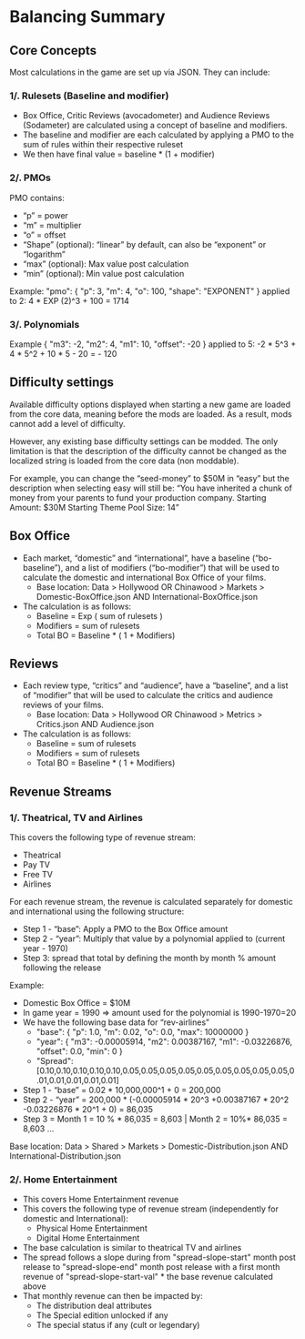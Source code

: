 ﻿# Balancing Summary

## Core Concepts

Most calculations in the game are set up via JSON. They can include:

### 1/. Rulesets (Baseline and modifier)

 - Box Office, Critic Reviews (avocadometer) and Audience Reviews (Sodameter) are calculated using a concept of baseline and modifiers.
 - The baseline and modifier are each calculated by applying a PMO to the sum of rules within their respective ruleset
 - We then have final value = baseline * (1 + modifier)

### 2/. PMOs

PMO contains:

 - “p” = power
 - “m” = multiplier
 - “o” = offset
 - “Shape” (optional): “linear” by default, can also be “exponent” or “logarithm”
 - “max” (optional): Max value post calculation
 - “min” (optional): Min value post calculation

Example: "pmo": { "p": 3, "m": 4, "o": 100, "shape": "EXPONENT" } applied to 2: 
4 * EXP (2)^3 + 100 =  1714

### 3/. Polynomials
Example { "m3": -2, "m2": 4, "m1": 10, "offset": -20 } applied to 5: 
-2 * 5^3 + 4 * 5^2 + 10 * 5 - 20 = - 120

## Difficulty settings

Available difficulty options displayed when starting a new game are loaded from the core data, meaning before the mods are loaded.
As a result, mods cannot add a level of difficulty.

However, any existing base difficulty settings can be modded. The only limitation is that the description of the difficulty cannot be changed as the localized string is loaded from the core data (non moddable).

For example, you can change the “seed-money” to $50M in “easy” but the description when selecting easy will still be: 
“You have inherited a chunk of money from your parents to fund your production company.
Starting Amount: $30M
Starting Theme Pool Size: 14”

## Box Office

 - Each market, “domestic” and “international”, have a baseline (“bo-baseline”), and a list of modifiers (“bo-modifier”) that will be used to calculate the domestic and international Box Office of your films.
	 - Base location: Data > Hollywood OR Chinawood > Markets > Domestic-BoxOffice.json AND International-BoxOffice.json
 - The calculation is as follows:
	 - Baseline = Exp ( sum of rulesets ) 
	 - Modifiers = sum of rulesets
	 - Total BO = Baseline * ( 1 + Modifiers)

## Reviews

 - Each review type, “critics” and “audience”, have a “baseline”, and a list of “modifier” that will be used to calculate the critics and audience reviews of your films.
	 - Base location: Data > Hollywood OR Chinawood > Metrics > Critics.json AND Audience.json
 - The calculation is as follows:
	 - Baseline = sum of rulesets 
	 - Modifiers = sum of rulesets
	 - Total BO = Baseline * ( 1 + Modifiers)

## Revenue Streams

###  1/. Theatrical, TV and Airlines
This covers the following type of revenue stream:
 - Theatrical
 - Pay TV
 - Free TV
 - Airlines

For each revenue stream, the revenue is calculated separately for domestic and international using the following structure:
 - Step 1 - “base”: Apply a PMO to the Box Office amount
 - Step 2 - “year”: Multiply that value by a polynomial applied to (current year - 1970)
 - Step 3: spread that total by defining the month by month % amount following the release 

Example:
 - Domestic Box Office = $10M
 - In game year = 1990 => amount used for the polynomial is 1990-1970=20
 - We have the following base data for “rev-airlines”
	 - "base": { "p": 1.0, "m": 0.02, "o": 0.0, "max": 10000000 }
	 - "year": { "m3": -0.00005914, "m2": 0.00387167, "m1": -0.03226876, "offset": 0.0, "min": 0 }
	 - "Spread":[0.10,0.10,0.10,0.10,0.10,0.05,0.05,0.05,0.05,0.05,0.05,0.05,0.05,0.05,0.01,0.01,0.01,0.01,0.01]
 - Step 1 - “base” = 0.02 * 10,000,000^1 + 0 = 200,000
 - Step 2 - “year” = 200,000 * (-0.00005914 * 20^3 +0.00387167 * 20^2 -0.03226876 * 20^1 + 0) = 86,035
 - Step 3 = Month 1 = 10 % * 86,035 = 8,603 | Month 2 = 10%* 86,035 = 8,603 …

Base location: Data > Shared > Markets > Domestic-Distribution.json AND International-Distribution.json

 ### 2/. Home Entertainment
 - This covers Home Entertainment revenue
 - This covers the following type of revenue stream (independently for domestic and International):
	 - Physical Home Entertainment
	 - Digital Home Entertainment
 - The base calculation is similar to theatrical TV and airlines
 - The spread follows a slope during from "spread-slope-start" month post release to  "spread-slope-end" month post release with a first month revenue of "spread-slope-start-val" * the base revenue calculated above
 - That monthly revenue can then be impacted by:
	 - The distribution deal attributes 
	 - The Special edition unlocked if any
	 - The special status if any (cult or legendary)


